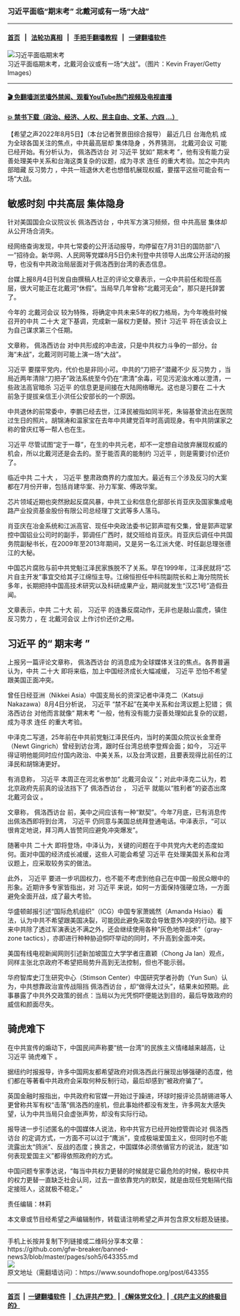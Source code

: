 ### 习近平面临“期末考” 北戴河或有一场“大战”
------------------------

#### [首页](https://github.com/gfw-breaker/banned-news3/blob/master/README.md) &nbsp;&nbsp;|&nbsp;&nbsp; [法轮功真相](https://github.com/begood0513/basic/blob/master/README.md)  &nbsp;&nbsp;|&nbsp;&nbsp; [手把手翻墙教程](https://github.com/gfw-breaker/guides/wiki)  &nbsp;&nbsp;|&nbsp;&nbsp; [一键翻墙软件](https://github.com/gfw-breaker/nogfw/blob/master/README.md)  



<div><img alt="习近平面临期末考" src="https://img.soundofhope.org/2022-08/gettyimages-1379083007-1659728247005.jpg"/>
<br/><figcaption class="caption">
 习近平面临期末考，北戴河会议或有一场“大战”。（图片：Kevin Frayer/Getty Images）
</figcaption></div><hr/>

#### [ 🎬  免翻墙浏览墙外禁闻、观看YouTube热门视频及电视直播](https://github.com/gfw-breaker/HelloWorld)

#### [ 💥  禁书下载（政治、经济、人权、民主自由、文革、六四 ...）](https://github.com/gfw-breaker/books/blob/master/README.md)

<div><div class="Content__Wrapper sc-1bvya0-0 grZQxZ">
 <p class="meta-top">
  <span class="meta">
   【希望之声2022年8月5日】（本台记者贺景田综合报导）
  </span>
  最近几日
  <ok href="/term/17690">
   台海危机
  </ok>
  成为全球各国关注的焦点，中共最高层却
  <ok href="/term/769097">
   集体隐身
  </ok>
  ，外界猜测，
  <ok href="/term/1117">
   北戴河会议
  </ok>
  可能已经开始。有分析认为，
  <ok href="/term/719129">
   佩洛西访台
  </ok>
  对
  <ok href="/term/1063">
   习近平
  </ok>
  犹如“
  <ok href="/term/769100">
   期末考
  </ok>
  ”，他有没有能力妥善处理美中关系和台海这类复杂的议题，成为寻求
  <ok href="/term/12659">
   连任
  </ok>
  的重大考验。加之中共内部暗藏
  <ok href="/term/66832">
   反习势力
  </ok>
  ，中共一班退休大老也想借机展现权威，要摆平这些可能会有一场“大战。
 </p>
 <h2>
  <strong>
   敏感时刻
   <ok href="/term/13968">
    中共高层
   </ok>
   <ok href="/term/769097">
    集体隐身
   </ok>
  </strong>
 </h2>
 <p>
  针对美国国会众议院议长
  <ok href="/term/719129">
   佩洛西访台
  </ok>
  ，中共军方演习频频，但
  <ok href="/term/13968">
   中共高层
  </ok>
  集体却从公开场合消失。
 </p>
 <p>
  经网络查询发现，中共七常委的公开活动报导，均停留在7月31日的国防部“八一”招待会。新华网、人民网等党媒8月5日仍未刊登中共领导人出席公开活动的报导，也没有中共政治局层面对于佩洛西到台湾的表态信息。
 </p>
 <p>
  台媒上报8月4日刊发自由撰稿人杜正的评论文章表示，一众中共前任和现任高层，很大可能正在北戴河“休假”。当局早几年曾称“北戴河无会”，那只是托辞罢了。
 </p>
 <p>
  今年的
  <ok href="/term/1117">
   北戴河会议
  </ok>
  较为特殊，将确定中共未来5年的权力格局，为今年晚些时候召开的中共
  <ok href="/term/294559">
   二十大
  </ok>
  定下基调，完成新一届权力更替。预计
  <ok href="/term/1063">
   习近平
  </ok>
  将在该会议上为自己谋求第三个任期。
 </p>
 <p>
  文章称，
  <ok href="/term/719129">
   佩洛西访台
  </ok>
  对中共形成的冲击波，只是中共权力斗争的一部分。台海“未战”，北戴河则可能上演一场“大战”。
 </p>
 <p>
  <ok href="/term/1063">
   习近平
  </ok>
  要摆平党内，代价也是非同小可。中共的“刀把子”潜藏不少
  <ok href="/term/66832">
   反习势力
  </ok>
  ，当局近两年清除“刀把子”政法系统至今仍在“肃清”余毒，可见污泥浊水难以澄清，一些政法高官暗杀
  <ok href="/term/1063">
   习近平
  </ok>
  的信息更是间接在大陆网络曝光。这也是习要在
  <ok href="/term/294559">
   二十大
  </ok>
  前急于提拔亲信王小洪任公安部长的一个原因。
 </p>
 <p>
  中共退休的前常委中，李鹏已经去世，江泽民被指如同半死，朱镕基曾流出在医院过生日的照片。胡锦涛和温家宝在去年中共建党百年时高调现身。有中共阴谋家之称的曾庆红等一帮人也在生。
 </p>
 <p>
  <ok href="/term/1063">
   习近平
  </ok>
  尽管试图“定于一尊”，在生的中共元老，却不一定想自动放弃展现权威的机会，所以北戴河还是会去的。至于能否真的能制约
  <ok href="/term/1063">
   习近平
  </ok>
  ，则是需要讨价还价了。
 </p>
 <p>
  临近中共
  <ok href="/term/294559">
   二十大
  </ok>
  ，
  <ok href="/term/1063">
   习近平
  </ok>
  整肃政商界的力度加大。最近有三个涉及反习的大案都在7月份开审，包括肖建华案、孙力军案、傅政华案。
 </p>
 <p>
  芯片领域近期也突然掀起反腐风暴，中共工业和信息化部部长肖亚庆及国家集成电路产业投资基金股份有限公司总经理丁文武等多人落马。
 </p>
 <p>
  肖亚庆在冶金系统和江派高官、现任中央政法委书记郭声琨有交集，曾是郭声琨掌控中国铝业公司时的副手，郭调任广西时，就交班给肖亚庆。肖亚庆后调任中共国务院副秘书长，在2009年至2013年期间，又是另一名江派大佬、时任副总理张德江的大秘。
 </p>
 <p>
  中国芯片腐败与前中共党魁江泽民家族脱不了关系。早在1999年，江泽民就将“芯片自主开发”事宜交给其子江绵恒主导。江绵恒担任中科院副院长和上海分院院长多年，长期把持中国高技术研究以及科研成果产业，期间就发生“汉芯1号”造假丑闻。
 </p>
 <p>
  文章表示，中共
  <ok href="/term/294559">
   二十大
  </ok>
  前，
  <ok href="/term/1063">
   习近平
  </ok>
  的连番反腐动作，无非也是敲山震虎，镇住
  <ok href="/term/66832">
   反习势力
  </ok>
  ，在
  <ok href="/term/1117">
   北戴河会议
  </ok>
  上作讨价还价之用。
 </p>
 <h2>
  <strong>
   <ok href="/term/1063">
    习近平
   </ok>
   的“
   <ok href="/term/769100">
    期末考
   </ok>
   ”
  </strong>
 </h2>
 <p>
  上报另一篇评论文章称，
  <ok href="/term/719129">
   佩洛西访台
  </ok>
  的消息成为全球媒体关注的焦点。各界普遍认为，中共
  <ok href="/term/294559">
   二十大
  </ok>
  即将来临，加上中国经济成长大幅减缓，
  <ok href="/term/1063">
   习近平
  </ok>
  恐怕不希望跟美国正面冲突。
 </p>
 <p>
  曾任日经亚洲（Nikkei Asia）中国支局长的资深记者中泽克二（Katsuji Nakazawa）8月4日分析说，
  <ok href="/term/1063">
   习近平
  </ok>
  “禁不起”在美中关系和台湾议题上犯错；
  <ok href="/term/719129">
   佩洛西访台
  </ok>
  对他而言就像“
  <ok href="/term/769100">
   期末考
  </ok>
  ”一般，他有没有能力妥善处理如此复杂的议题，成为寻求
  <ok href="/term/12659">
   连任
  </ok>
  的重大考验。
 </p>
 <p>
  中泽克二写道，25年前在中共前党魁江泽民任内，当时的美国众院议长金里奇（Newt Gingrich）曾经到访台湾，跟时任台湾总统李登辉会面；如今，
  <ok href="/term/1063">
   习近平
  </ok>
  得证明他能同时应付国内政治、中美关系，以及台湾议题，且要表现得比前任的江泽民和胡锦涛更好。
 </p>
 <p>
  有消息称，
  <ok href="/term/1063">
   习近平
  </ok>
  本周正在河北省参加“
  <ok href="/term/1117">
   北戴河会议
  </ok>
  ”；对此中泽克二认为，若北京政府先前真的设法挡下了
  <ok href="/term/719129">
   佩洛西访台
  </ok>
  ，
  <ok href="/term/1063">
   习近平
  </ok>
  就能以“胜利者”的姿态出席
  <ok href="/term/1117">
   北戴河会议
  </ok>
  。
 </p>
 <p>
  文章称，
  <ok href="/term/719129">
   佩洛西访台
  </ok>
  前，美中之间应该有一种“默契”。今年7月底，已有消息传出佩洛西即将到台湾，
  <ok href="/term/1063">
   习近平
  </ok>
  仍同意与美国总统拜登通电话。中泽表示，“可以很肯定地说，拜习两人皆赞同应避免冲突爆发”。
 </p>
 <p>
  随著中共
  <ok href="/term/294559">
   二十大
  </ok>
  即将登场，中泽认为，关键的问题在于中共党内大老的态度如何。面对中国的经济成长减缓，这些人可能会希望
  <ok href="/term/1063">
   习近平
  </ok>
  在处理美国关系和台湾议题上，应采取较务实的做法。
 </p>
 <p>
  此外，
  <ok href="/term/1063">
   习近平
  </ok>
  要进一步巩固权力，也不能不考虑到他自己在中国一般民众眼中的形象。近期许多专家皆指出，对
  <ok href="/term/1063">
   习近平
  </ok>
  来说，如何一方面保持强硬立场，一方面避免全面开战，成了最大考验。
 </p>
 <p>
  华盛顿邮报引述“国际危机组织”（ICG）中国专家萧嫣然（Amanda Hsiao）看法，认为中共不希望跟美国决裂，可能因此避免采取会导致意外冲突的行动。接下来中共除了透过军演表达不满之外，还会继续使用各种“灰色地带战术”（gray-zone tactics），亦即进行种种胁迫恫吓举动的同时，不升高到全面冲突。
 </p>
 <p>
  美国有线电视新闻网则引述新加坡国立大学学者庄嘉颖（Chong Ja Ian）观点，同样主张北京政府不希望把局势升高到无法控制，但也不能示弱。
 </p>
 <p>
  华府智库史汀生研究中心（Stimson Center）中国研究学者孙韵（Yun Sun）认为，中共想靠政治宣传战阻挡
  <ok href="/term/719129">
   佩洛西访台
  </ok>
  ，却“做得太过头”，结果未如预期。此事暴露了中共外交政策的弱点：当局以为光凭恫吓便能达到目的，最后导致政府的威信和颜面尽失。
 </p>
 <h2>
  <strong>
   <ok href="/term/119639">
    骑虎难下
   </ok>
  </strong>
 </h2>
 <p>
  在中共宣传的煽动下，中国民间声称要“统一台湾”的民族主义情绪越来越高，让
  <ok href="/term/1063">
   习近平
  </ok>
  <ok href="/term/119639">
   骑虎难下
  </ok>
  。
 </p>
 <p>
  据纽约时报报导，许多中国网友都希望政府对佩洛西此行展现出够强硬的态度，他们都在等著看中共政府会采取何种反制行动，最后却感到“被政府骗了”。
 </p>
 <p>
  英国金融时报指出，中共政府和官媒一开始过于躁进，环球时报评论员胡锡进等人更曾称共军有权“击落”佩洛西的座机，但此事始终都没有发生，许多网友大感失望，认为中共当局只会虚张声势，却没有实际行动。
 </p>
 <p>
  报导进一步引述匿名的中国媒体人说法，称中共官方已经开始控管舆论对
  <ok href="/term/719129">
   佩洛西访台
  </ok>
  的定调方式，一方面不可以过于“鹰派”，变成极端爱国主义，但同时也不能流露出太“鸽派”、反战的态度；换言之，中国媒体必须依循官方的说法，就连“如何表现爱国主义”都得依照政府的方式。
 </p>
 <p>
  中国问题专家季达说，“每当中共权力更替的时候就是它最危险的时候，极权中共的权力更替一直缺乏社会认同，过去一直依靠党内的默契，就是由现任党魁隔代指定接班人，这就极不稳定。”
 </p>
 <p class="meta-btm">
  责任编辑：林莉
 </p>
 <p class="meta-btm">
  本文章或节目经希望之声编辑制作，转载请注明希望之声并包含原文标题及链接。
 </p>
</div>
</div>
<hr/>
手机上长按并复制下列链接或二维码分享本文章：<br/>
https://github.com/gfw-breaker/banned-news3/blob/master/pages/soh5/643355.md <br/>
<a href='https://github.com/gfw-breaker/banned-news3/blob/master/pages/soh5/643355.md'><img src='https://github.com/gfw-breaker/banned-news3/blob/master/pages/soh5/643355.md.png'/></a> <br/>
原文地址（需翻墙访问）：https://www.soundofhope.org/post/643355


------------------------
#### [首页](https://github.com/gfw-breaker/banned-news3/blob/master/README.md) &nbsp;|&nbsp; [一键翻墙软件](https://github.com/gfw-breaker/nogfw/blob/master/README.md) &nbsp;| [《九评共产党》](https://github.com/gfw-breaker/9ping.md/blob/master/README.md#九评之一评共产党是什么) | [《解体党文化》](https://github.com/gfw-breaker/jtdwh.md/blob/master/README.md) | [《共产主义的终极目的》](https://github.com/gfw-breaker/gczydzjmd.md/blob/master/README.md)


<img src='http://gfw-breaker.win/banned-news3/pages/soh5/643355.md' width='0px' height='0px'/>